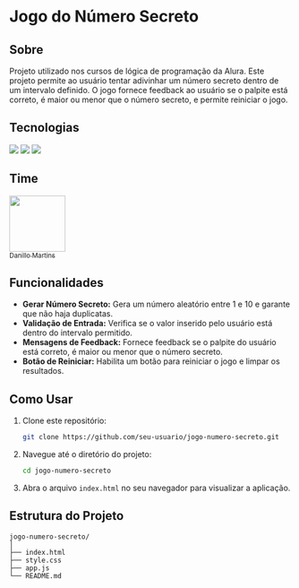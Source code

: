 # Jogo do Número Secreto

## Sobre
Projeto utilizado nos cursos de lógica de programação da Alura. Este projeto permite ao usuário tentar adivinhar um número secreto dentro de um intervalo definido. O jogo fornece feedback ao usuário se o palpite está correto, é maior ou menor que o número secreto, e permite reiniciar o jogo.

## Tecnologias
<div>
  <img src="https://img.shields.io/badge/HTML-239120?style=for-the-badge&logo=html5&logoColor=white">
  <img src="https://img.shields.io/badge/CSS-239120?style=for-the-badge&logo=css3&logoColor=white">
  <img src="https://img.shields.io/badge/Javascript-F7DF1E?style=for-the-badge&logo=javascript&logoColor=black">
</div>

## Time
<a href="https://github.com/DanilloMartiins">
  <img loading="lazy" src="https://avatars.githubusercontent.com/u/131684928?v=4&size=64" width="100">
  <br>
  <sub>Danillo Martins</sub>
</a>

## Funcionalidades

- **Gerar Número Secreto:** Gera um número aleatório entre 1 e 10 e garante que não haja duplicatas.
- **Validação de Entrada:** Verifica se o valor inserido pelo usuário está dentro do intervalo permitido.
- **Mensagens de Feedback:** Fornece feedback se o palpite do usuário está correto, é maior ou menor que o número secreto.
- **Botão de Reiniciar:** Habilita um botão para reiniciar o jogo e limpar os resultados.

## Como Usar

1. Clone este repositório:
    ```sh
    git clone https://github.com/seu-usuario/jogo-numero-secreto.git
    ```

2. Navegue até o diretório do projeto:
    ```sh
    cd jogo-numero-secreto
    ```

3. Abra o arquivo `index.html` no seu navegador para visualizar a aplicação.

## Estrutura do Projeto

```plaintext
jogo-numero-secreto/
│
├── index.html
├── style.css
├── app.js
└── README.md
